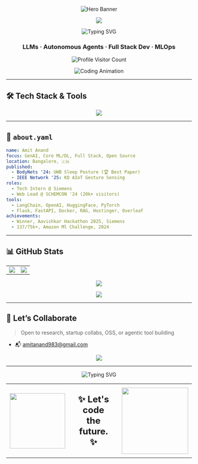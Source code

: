 <!-- Glitchy Hero Banner (Fallback to GIF if SVG fails)  -->
<p align="center">
  <img src="https://media.giphy.com/media/TilmLMmWrRYYHjLfub/giphy.gif" style="max-width: 100%; height: auto;" alt="Hero Banner"/>
</p>

<!-- Animated Wave Separator -->
<p align="center">
  <img src="https://capsule-render.vercel.app/api?type=waving&color=gradient&customColorList=0,2,2,5,30&height=150&section=header&text=Wamos%20&fontSize=50&fontColor=fff&animation=twinkling&fontAlignY=35" style="max-width: 485; height: auto;"/>
</p>

<!-- Bottom Wave
<p align="center">
  <img src="https://capsule-render.vercel.app/api?type=waving&color=gradient&customColorList=0,2,2,5,30&height=100&section=footer&animation=fadeIn" style="max-width: 100%; height: auto;"/>
</p> -->

<!-- Particle Typing Animation -->
<p align="center">
  <img src="https://readme-typing-svg.demolab.com?font=Fira+Code&pause=1000&center=true&vCenter=true&multiline=true&width=700&height=150&lines=Hi+%F0%9F%91%8B%2C+I'm+Amit+Anand;Full-Stack+Gen+AI+Engineer+%7C+Researcher" alt="Typing SVG" style="max-width: 100%; height: auto;"/>
</p>

<h3 align="center">LLMs · Autonomous Agents · Full Stack Dev · MLOps </h3>

<p align="center">
  <img src="https://komarev.com/ghpvc/?username=Amitanand983&color=blueviolet&style=flat-square&since=1010" alt="Profile Visitor Count" />
</p>

<!-- Developer GIF -->
<p align="center">
  <img src="https://media.giphy.com/media/qgQUggAC3Pfv687qPC/giphy.gif" style="max-width: 100%; height: auto;" alt="Coding Animation"/>
</p>

---

## 🛠️ Tech Stack & Tools

<p align="center">
  <img src="https://skillicons.dev/icons?i=py,tensorflow,pytorch,fastapi,docker,flask,git,github,gitlab,vscode,figma,js,ts,react,vercel,linux,sqlite,mysql&perline=10" style="max-width: 100%; height: auto;"/>
</p>

---

## 🔮 `about.yaml`

```yaml
name: Amit Anand
focus: GenAI, Core ML/DL, Full Stack, Open Source
location: Bangalore, 🇮🇳
published:
  - BodyNets '24: UWB Sleep Posture (🏆 Best Paper)
  - IEEE Network '25: KD AIoT Gesture Sensing
roles:
  - Tech Intern @ Siemens 
  - Web Lead @ SCHEMCON '24 (20k+ visitors)
tools:
  - LangChain, OpenAI, HuggingFace, PyTorch
  - Flask, FastAPI, Docker, RAG, Hostinger, Overleaf
achievements:
  - Winner, Aavishkar Hackathon 2025, Siemens
  - 137/75k+, Amazon Ml Challenge, 2024
```

---

## 📊 GitHub Stats

<!-- 3D Stats Layout -->
<div align="center">

<table>
<tr>
<td width="50%">

<img src="https://github-readme-stats.vercel.app/api?username=Amitanand983&show_icons=true&theme=radical&hide_border=true&bg_color=0d1117&title_color=58a6ff&icon_color=1f6feb&text_color=c9d1d9&ring_color=58a6ff" style="max-width: 100%; height: auto;"/>

</td>
<td width="50%">

<img src="https://github-readme-streak-stats.herokuapp.com/?user=Amitanand983&theme=radical&hide_border=true&background=0d1117&stroke=58a6ff&ring=58a6ff&fire=ff6b35&currStreakLabel=58a6ff" style="max-width: 100%; height: auto;"/>

</td>
</tr>
</table>

</div>

<!-- Snake Animation Replacement with GitHub Trophy -->
<p align="center">
  <img src="https://github-profile-trophy.vercel.app/?username=Amitanand983&theme=radical&no-frame=true&margin-w=10&column=7" style="max-width: 100%; height: auto;"/>
</p>


<p align="center">
<img src="https://github-readme-stats.vercel.app/api/top-langs/?username=Amitanand983&layout=compact&theme=radical&hide_border=true&bg_color=0d1117&title_color=58a6ff&text_color=c9d1d9" style="max-width: 100%; height: auto;"/>
</p>

---

## 🤝 Let’s Collaborate

> Open to research, startup collabs, OSS, or agentic tool building

- 📬 [amitanand983@gmail.com](mailto:amitanand983@gmail.com)

<!-- Random Dev Quote -->
<p align="center">
  <img src="https://quotes-github-readme.vercel.app/api?type=horizontal&theme=radical" style="max-width: 100%; height: auto;"/>
</p>

---

<!-- Responsive Typing Animation -->
<p align="center">
  <img src="https://readme-typing-svg.demolab.com?font=Roboto+Mono&weight=500&pause=1000&color=00FF00&center=true&vCenter=true&width=700&lines=Autonomous+AI+Agents...;LangChain+Pipelines...;OSS+Infra+for+Impactful+AI..." 
       alt="Typing SVG" 
       style="max-width: min(700px, 90vw); height: auto;"/>
</p>

<!-- Responsive Future Section -->
<div align="center">
  <table style="border: none; border-collapse: collapse;">
    <tr>
      <td align="center" style="border: none; padding: 10px;">
        <img src="https://media.giphy.com/media/du3J3cXyzhj75IOgvA/giphy.gif" 
             width="150" 
             style="max-width: 100%; height: auto; min-width: 80px;"/>
      </td>
      <td align="center" style="border: none; padding: 20px;">
        <b style="font-size: clamp(16px, 4vw, 24px);">✨ Let's code the future. ✨</b>
      </td>
      <td align="center" style="border: none; padding: 10px;">
        <img src="https://media.giphy.com/media/RbDKaczqWovIugyJmW/giphy.gif" 
             width="180" 
             style="max-width: 100%; height: auto; min-width: 80px;"/>
      </td>
    </tr>
  </table>
</div>

<!-- ## 🎯 Featured Projects

<div align="center">
  
| 🤖 AI/ML Projects | 🌐 Full Stack | 📱 Mobile |
|:---:|:---:|:---:|
| [![Repo](https://github-readme-stats.vercel.app/api/pin/?username=Amitanand983&repo=sleep-posture-uwb&theme=radical)](https://github.com/Amitanand983/sleep-posture-uwb) | [![Repo](https://github-readme-stats.vercel.app/api/pin/?username=Amitanand983&repo=schemcon-website&theme=radical)](https://github.com/Amitanand983/schemcon-website) | [![Repo](https://github-readme-stats.vercel.app/api/pin/?username=Amitanand983&repo=mobile-project&theme=radical)](https://github.com/Amitanand983/mobile-project) |

</div> -->
